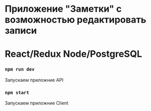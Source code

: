 # Приложение "Заметки" с возможностью редактировать записи
# React/Redux Node/PostgreSQL


### `npm run dev`

Запускаем приложние API


### `npm start`

Запускаем приложние Client
